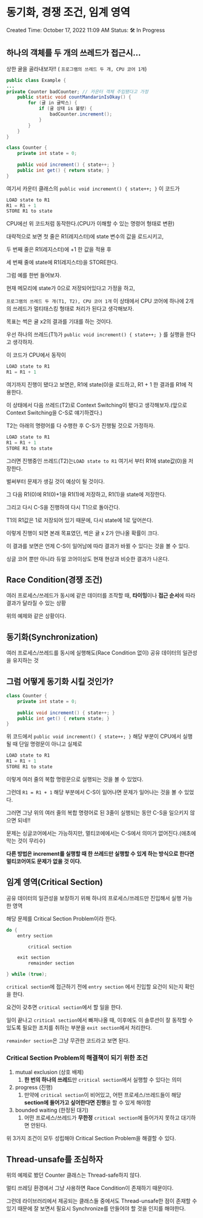 # 동기화, 경쟁 조건, 임계 영역

Created Time: October 17, 2022 11:09 AM
Status: 🛠 In Progress

## 하나의 객체를 두 개의 쓰레드가 접근시…

상한 귤을 골라내보자!! ( `프로그램의 쓰레드 두 개, CPU 코어 1개`)

```java
public class Example {
...
private Counter badCounter; // 카운터 객체 주입됐다고 가정
	public static void countMandarinIsOkay() {
		for (귤 in 귤박스) {
			if (귤 상태 is 불량) {
				badCounter.increment();
			}
		}
	}
}

class Counter {
	private int state = 0;
	
	public void increment() { state++; }
	public int get() { return state; }
}
```

여기서 카운터 클래스의 `public void increment() { state++; }` 이 코드가 

```nasm
LOAD state to R1
R1 = R1 + 1 
STORE R1 to state
```

CPU에선 위 코드처럼 동작한다.(CPU가 이해할 수 있는 명령어 형태로 변환)

대략적으로 보면 첫 줄은 R1(레지스터)에 state 변수의 값을 로드시키고,

두 번째 줄은 R1(레지스터)에 +1 한 값을 적용 후

세 번째 줄에 state에 R1(레지스터)을 STORE한다.

그럼 예를 한번 들어보자.

현재 메모리에 state가 0으로 저장되어있다고 가정을 하고,

 `프로그램의 쓰레드 두 개(T1, T2), CPU 코어 1개` 이 상태에서 CPU 코어에 하나에 2개의 쓰레드가 멀티태스킹 형태로 처리가 된다고 생각해보자.

목표는 썩은 귤 x2의 결과를 기대를 하는 것이다.

우선 하나의 쓰레드(T1)가 `public void increment() { state++; }` 를 실행을 한다고 생각하자.

이 코드가 CPU에서 동작이

```nasm
LOAD state to R1
R1 = R1 + 1 
```

여기까지 진행이 됐다고 보면은, R1에 state(0)을 로드하고, R1 + 1 한 결과를 R1에 적용한다.

이 상태에서 다음 쓰레드(T2)로 Context Switching이 됐다고 생각해보자.(앞으로 Context Switching을 C-S로 얘기하겠다.)

T2는 아래의 명령어를 다 수행한 후 C-S가 진행될 것으로 가정하자.

```nasm
LOAD state to R1
R1 = R1 + 1 
STORE R1 to state
```

그러면  진행중인 쓰레드(T2)는`LOAD state to R1` 여기서 부터 R1에 state값(0)을 저장한다.

벌써부터 문제가 생길 것이 예상이 될 것이다.

그 다음 R1(0)에 R1(0)+1을 R1(1)에 저장하고, R1(1)을 state에 저장한다.

그리고 다시 C-S을 진행하여 다시 T1으로 돌아간다.

T1의 R1값은 1로 저장되어 있기 때문에, 다시 state에 1로 덮어쓴다.

이렇게 진행이 되면 본래 목표였던, 썩은 귤 x 2가 안나올 확률이 크다.

이 결과를 보면은 언제 C-S이 일어남에 따라 결과가 바뀔 수 있다는 것을 볼 수 있다.

싱글 코어 뿐만 아니라 듀얼 코어이상도 현재 현상과 비슷한 결과가 나온다.

## Race Condition(경쟁 조건)

여러 프로세스/쓰레드가 동시에 같은 데이터를 조작할 때, **타이밍**이나 **접근 순서**에 따라 결과가 달라질 수 있는 상황

위의 예제와 같은 상황이다.

## 동기화(Synchronization)

여러 프로세스/쓰레드를 동시에 실행해도(Race Condition 없이) 공유 데이터의 일관성을 유지하는 것

## 그럼 어떻게 동기화 시킬 것인가?

```java
class Counter {
	private int state = 0;
	
	public void increment() { state++; }
	public int get() { return state; }
}
```

위 코드에서 `public void increment() { state++; }` 해당 부분이 CPU에서 실행될 때 단일 명령문이 아니고 실제로 

```nasm
LOAD state to R1
R1 = R1 + 1 
STORE R1 to state
```

이렇게 여러 줄의 복합 명령문으로 실행되는 것을 볼 수 있었다.

그런데 `R1 = R1 + 1` 해당 부분에서 C-S이 일어나면 문제가 일어나는 것을 볼 수 있었다.

그러면 그냥 위의 여러 줄의 복합 명령어로 된 3줄이 실행되는 동안 C-S을 일으키지 않으면 되네!!

문제는 싱글코어에서는 가능하지만, 멀티코에에서는 C-S에서 의미가 없어진다.(애초에 막는 것이 무리수)

**다른 방법은 increment를 실행할 때 한 쓰레드만 실행할 수 있게 하는 방식으로 한다면 멀티코어여도 문제가 없을 것 이다.**

## 임계 영역(Critical Section)

공유 데이터의 일관성을 보장하기 위해 하나의 프로세스/쓰레드만 진입해서 실행 가능한 영역

해당 문제를 Critical Section Problem이라 한다.

```java
do {
	entry section

		critical section

	exit section
		remainder section

} while (true);
```

`critical section`에 접근하기 전에 `entry section` 에서 진입할 요건이 되는지 확인을 한다.

요건이 갖추면 `critical section`에서 할 일을 한다.

일이 끝나고 `critical section`에서 빠져나올 때, 이후에도 이 솔루션이 잘 동작할 수 있도록 필요한 조치를 취하는 부분을 `exit section`에서 처리한다.

`remainder section`은 그냥 무관한 코드라고 보면 된다.

### Critical Section Problem의 해결책이 되기 위한 조건

1. mutual exclusion (상호 배제)
    1. **한 번의 하나의 쓰레드**만 `critical section`에서 실행할 수 있다는 의미
2. progress (진행)
    1. 만약에 `critical section`이 비어있고, 어떤 프로세스/쓰레드들이 해당 **section에 들어가고 싶어한다면 진행**을 할 수 있게 해야함
3. bounded waiting (한정된 대기)
    1. 어떤 프로세스/쓰레드가 **무한정** `critical section`에 들어가지 못하고 대기하면 안된다.

위 3가지 조건이 모두 성립해야 Critical Section Problem을 해결할 수 있다.

## Thread-unsafe를 조심하자

위의 예제로 봤던 Counter 클래스는 Thread-safe하지 않다.

멀티 쓰레딩 환경에서 그냥 사용하면 Race Condition이 존재하기 때문이다.

그런데 라이브러리에서 제공되는 클래스들 중에서도 Thread-unsafe한 점이 존재할 수 있기 때문에 잘 보면서 필요시 Synchronize를 만들어야 할 것을 인지를 해야한다.
